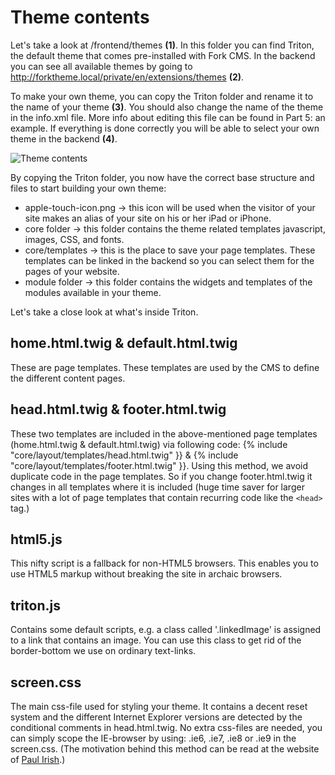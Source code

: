 # Theme contents

Let's take a look at /frontend/themes **(1)**. In this folder you can find Triton, the default theme that comes pre-installed with Fork CMS. In the backend you can see all available themes by going to http://forktheme.local/private/en/extensions/themes **(2)**.

To make your own theme, you can copy the Triton folder and rename it to the name of your theme **(3)**. You should also change the name of the theme in the info.xml file. More info about editing this file can be found in Part 5: an example. If everything is done correctly you will be able to select your own theme in the backend **(4)**.

![Theme contents](https://raw.github.com/forkcms/documentation/master/theming%20guide/assets/addtheme.jpg)

By copying the Triton folder, you now have the correct base structure and files to start building your own theme:

* apple-touch-icon.png → this icon will be used when the visitor of your site makes an alias of your site on his or her iPad or iPhone.
* core folder → this folder contains the theme related templates javascript, images, CSS, and fonts.
* core/templates → this is the place to save your page templates. These templates can be linked in the backend so you can select them for the pages of your website.
* module folder → this folder contains the widgets and templates of the modules available in your theme.

Let's take a close look at what's inside Triton.

## home.html.twig & default.html.twig

These are page templates. These templates are used by the CMS to define the different content pages.

## head.html.twig & footer.html.twig

These two templates are included in the above-mentioned page templates (home.html.twig & default.html.twig) via following code: {% include "core/layout/templates/head.html.twig" }} & {% include "core/layout/templates/footer.html.twig" }}.
Using this method, we avoid duplicate code in the page templates. So if you change footer.html.twig it changes in all templates where it is included (huge time saver for larger sites with a lot of page templates that contain recurring code like the `<head>` tag.)

## html5.js

This nifty script is a fallback for non-HTML5 browsers. This enables you to use HTML5 markup without breaking the site in archaic browsers.

## triton.js

Contains some default scripts, e.g. a class called '.linkedImage' is assigned to a link that contains an image. You can use this class to get rid of the border-bottom we use on ordinary text-links.

## screen.css

The main css-file used for styling your theme. It contains a decent reset system and the different Internet Explorer versions are detected by the conditional comments in head.html.twig. No extra css-files are needed, you can simply scope the IE-browser by using: .ie6, .ie7, .ie8 or .ie9 in the screen.css. (The motivation behind this method can be read at the website of [Paul Irish](http://paulirish.com/2008/conditional-stylesheets-vs-css-hacks-answer-neither).)
